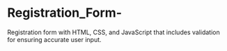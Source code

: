 # Registration_Form-
Registration form with HTML, CSS, and JavaScript that includes validation for ensuring accurate user input.
